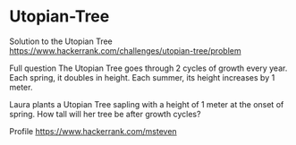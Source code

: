 # Utopian-Tree
Solution to the Utopian Tree https://www.hackerrank.com/challenges/utopian-tree/problem

Full question
The Utopian Tree goes through 2 cycles of growth every year. Each spring, it doubles in height. Each summer, its height increases by 1 meter.

Laura plants a Utopian Tree sapling with a height of 1 meter at the onset of spring. How tall will her tree be after growth cycles?

Profile https://www.hackerrank.com/msteven

